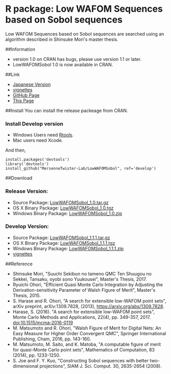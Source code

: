 R package: Low WAFOM Sequences based on Sobol sequences
===================================================================

Low WAFOM Sequences based on Sobol sequences
are searched using an algorithm described in Shinsuke Mori's
master thesis.

##Information
- version 1.0 on CRAN has bugs, please use version 1.1 or later.
- LowWAFOMSobol 1.0 is now available in CRAN.

##Link
- [Japanese Version](index-ja.html)
- [vignettes](lowWAFOMSobol.html)
- [GitHub Page](https://github.com/MersenneTwister-Lab/LowWAFOMSobol/)
- [This Page](https://mersennetwister-lab.github.io/LowWAFOMSobol/)

##Install
You can install the release packeage from CRAN.

### Install Develop version

- Windows Users need [Rtools](https://cran.r-project.org/bin/windows/Rtools/).
- Mac users need Xcode.

And then,

```
install.packages('devtools')
library('devtools')
install_github("MersenneTwister-Lab/LowWAFOMSobol", ref='develop')
```

##Download

### Release Version:
- Source Package: [LowWAFOMSobol_1.0.tar.gz](LowWAFOMSobol_1.0.tar.gz)
- OS X Binary Package: [LowWAFOMSobol_1.0.tgz](LowWAFOMSobol_1.0.tgz)
- Windows Binary Package: [LowWAFOMSobol_1.0.zip](LowWAFOMSobol_1.0.zip)

### Develop Version:
- Source Package: [LowWAFOMSobol_1.1.1.tar.gz](LowWAFOMSobol_1.1.1.tar.gz)
- OS X Binary Package: [LowWAFOMSobol_1.1.1.tgz](LowWAFOMSobol_1.1.1.tgz)
- Windows Binary Package: [LowWAFOMSobol_1.1.1.zip](LowWAFOMSobol_1.1.1.zip)
- [vignettes](v1_0_1/lowWAFOMSobol.html)

##Reference
* Shinsuke Mori,
  "Suuchi Sekibun no tameno QMC Ten Shuugou no Sekkei, Tansaku,
  oyobi sono Yuukousei",
  Master's Thesis, 2017.
* Ryuichi Ohori,
  "Efficient Quasi Monte Carlo Integration by Adjusting the
  Derivation-sensitivity Parameter of Walsh Figure of Merit",
  Master's Thesis, 2015.
* S. Harase and R. Ohori,
  "A search for extensible low-WAFOM point sets",
  arXiv preprint, arXiv:1309.7828, (2013),
  https://arxiv.org/abs/1309.7828.
* Harase, S. (2016).
  "A search for extensible low-WAFOM point sets",
  Monte Carlo Methods and Applications, 22(4), pp. 349-357, 2017.
  [doi:10.1515/mcma-2016-0119](doi:10.1515/mcma-2016-0119)
* M. Matsumoto and R. Ohori,
  "Walsh Figure of Merit for Digital Nets: An Easy Measure
  for Higher Order Convergent QMC",
  Springer International Publishing, Cham, 2016, pp. 143-160.
* M. Matsumoto, M. Saito, and K. Matoba,
  "A computable figure of merit for quasi-Monte Carlo point sets",
  Mathematics of Computation, 83 (2014), pp. 1233-1250.
* S. Joe and F. Y. Kuo,
  "Constructing Sobol sequences with better two-dimensional projections",
  SIAM J. Sci. Comput. 30, 2635-2654 (2008).